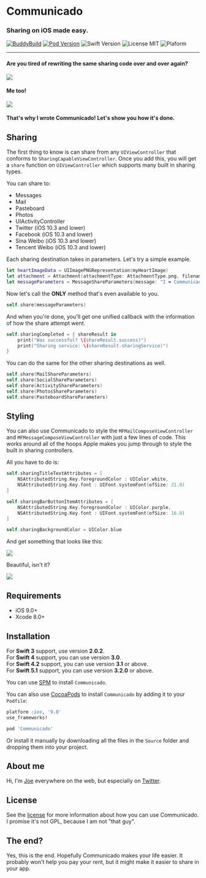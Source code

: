 # Communicado

### Sharing on iOS made easy.

[![BuddyBuild](https://dashboard.buddybuild.com/api/statusImage?appID=59b695f696d4600001f5144a&branch=master&build=latest)](https://dashboard.buddybuild.com/apps/59b695f696d4600001f5144a/build/latest?branch=master)
[![Pod Version](https://img.shields.io/badge/Pod-3.2.0-6193DF.svg)](https://cocoapods.org/)
![Swift Version](https://img.shields.io/badge/Swift-5.1-brightgreen.svg)
![License MIT](https://img.shields.io/badge/License-MIT-lightgrey.svg) 
![Plaform](https://img.shields.io/badge/Platform-iOS-lightgrey.svg)

---

#### Are you tired of rewriting the same sharing code over and over again?

![](Images/cartman.gif)
#### Me too!

![](Images/homer.gif)
#### That's why I wrote Communicado! Let's show you how it's done.

Sharing
---

The first thing to know is can share from any `UIViewController` that conforms to `SharingCapableViewController`. Once you add this, you will get a `share` function on `UIViewController` which supports many built in sharing types.

You can share to:

- Messages
- Mail
- Pasteboard
- Photos
- UIActivityController
- Twitter (iOS 10.3 and lower)
- Facebook (iOS 10.3 and lower)
- Sina Weibo (iOS 10.3 and lower)
- Tencent Weibo (iOS 10.3 and lower)

Each sharing destination takes in parameters. Let's try a simple example.

```swift
let heartImageData = UIImagePNGRepresentation(myHeartImage)
let attachment = Attachment(attachmentType: AttachmentType.png, filename: "heart.png", data: heartImageData)
let messageParameters = MessageShareParameters(message: "I ❤️ Communicado", attachments: [ attachment ])
```

Now let's call the **ONLY** method that's even available to you.

```swift
self.share(messageParameters)
```

And when you're done, you'll get one unified callback with the information of how the share attempt went.

```swift
self.sharingCompleted = { shareResult in
    print("Was successful? \(shareResult.success)")
    print("Sharing service: \(shareResult.sharingService)")
}
```

You can do the same for the other sharing destinations as well.

```swift
self.share(MailShareParameters)
self.share(SocialShareParameters)
self.share(ActivityShareParameters)
self.share(PhotosShareParameters)
self.share(PasteboardShareParameters)
```

Styling
--- 

You can also use Communicado to style the `MFMailComposeViewController` and `MFMessageComposeViewController` with just a few lines of code. This works around all of the hoops Apple makes you jump through to style the built in sharing controllers.

All you have to do is:

```swift
self.sharingTitleTextAttributes = [
    NSAttributedString.Key.foregroundColor : UIColor.white,
    NSAttributedString.Key.font : UIFont.systemFont(ofSize: 21.0)
]

self.sharingBarButtonItemAttributes = [
    NSAttributedString.Key.foregroundColor : UIColor.purple,
    NSAttributedString.Key.font : UIFont.systemFont(ofSize: 16.0)
]

self.sharingBackgroundColor = UIColor.blue
```

And get something that looks like this: 

![](Images/styled_messages.png)

Beautiful, isn't it?

![](Images/yay.gif)

## Requirements

- iOS 9.0+
- Xcode 8.0+

## Installation
For **Swift 3** support, use version **2.0.2**. <br>
For **Swift 4** support, you can use version **3.0**. <br>
For **Swift 4.2** support, you can use version **3.1** or above. <br>
For **Swift 5.1** support, you can use version **3.2.0** or above.

You can use [SPM](https://swift.org/package-manager/) to install `Communicado`.

You can also use [CocoaPods](http://cocoapods.org/) to install `Communicado` by adding it to your `Podfile`:

```ruby
platform :ios, '9.0'
use_frameworks!

pod 'Communicado'
```

Or install it manually by downloading all the files in the `Source` folder and dropping them into your project.

## About me

Hi, I'm [Joe](http://fabisevi.ch) everywhere on the web, but especially on [Twitter](https://twitter.com/mergesort).

## License

See the [license](LICENSE) for more information about how you can use Communicado. I promise it's not GPL, because I am not "that guy".

## The end?

Yes, this is the end. Hopefully Communicado makes your life easier. It probably won't help you pay your rent, but it might make it easier to share in your app.
